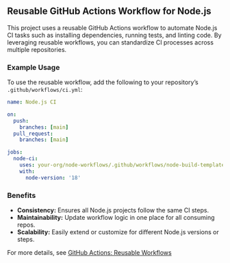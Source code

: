 ## Reusable GitHub Actions Workflow for Node.js

This project uses a reusable GitHub Actions workflow to automate Node.js CI tasks such as installing dependencies, running tests, and linting code. By leveraging reusable workflows, you can standardize CI processes across multiple repositories.

### Example Usage

To use the reusable workflow, add the following to your repository’s `.github/workflows/ci.yml`:

```yaml
name: Node.js CI

on:
  push:
    branches: [main]
  pull_request:
    branches: [main]

jobs:
  node-ci:
    uses: your-org/node-workflows/.github/workflows/node-build-template.yml@v1
    with:
      node-version: '18'
```

### Benefits

- **Consistency:** Ensures all Node.js projects follow the same CI steps.
- **Maintainability:** Update workflow logic in one place for all consuming repos.
- **Scalability:** Easily extend or customize for different Node.js versions or steps.

For more details, see [GitHub Actions: Reusable Workflows](https://docs.github.com/en/actions/using-workflows/reusing-workflows)
